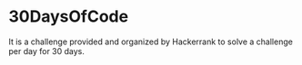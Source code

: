 # 30DaysOfCode
It is a challenge provided and organized by Hackerrank to solve a challenge per day for 30 days. 
